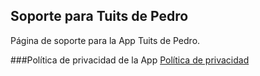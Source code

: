 ## Soporte para Tuits de Pedro

Página de soporte para la App Tuits de Pedro.

###Política de privacidad de la App
[Política de privacidad](https://github.com/appsdenach/Tuits-de-Pedro/edit/gh-pages/privacidad)
